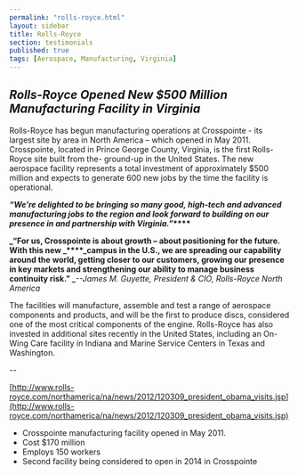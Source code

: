 ```yaml
---
permalink: "rolls-royce.html"
layout: sidebar
title: Rolls-Royce
section: testimonials
published: true
tags: [Aerospace, Manufacturing, Virginia]
---
```

## _Rolls-Royce Opened New $500 Million Manufacturing Facility in Virginia_

Rolls-Royce has begun manufacturing operations at Crosspointe - its largest site by area in North America – which opened in May 2011. Crosspointe, located in Prince George County, Virginia, is the first Rolls-Royce site built from the- ground-up in the United States. The new aerospace facility represents a total investment of approximately $500 million and expects to generate 600 new jobs by the time the facility is operational.

**_“We’re delighted to be bringing so many good, high-tech and advanced manufacturing jobs to the region and look forward to building on our presence in and partnership with Virginia.”_****_&nbsp;_**

**_“For us, Crosspointe is about growth – about positioning for the future. With this new _****_campus in the U.S., we are spreading our capability around the world, getting closer to our customers, growing our presence in key markets and strengthening our ability to manage business continuity risk.”
_**_--James M. Guyette, President &amp; CIO, Rolls-Royce North America_

The facilities will manufacture, assemble and test a range of aerospace components and products, and will be the first to produce discs, considered one of the most critical components of the engine. Rolls-Royce has also invested in additional sites recently in the United States, including an On-Wing Care facility in Indiana and Marine Service Centers in Texas and Washington.

--

[http://www.rolls-royce.com/northamerica/na/news/2012/120309_president_obama_visits.jsp](http://www.rolls-royce.com/northamerica/na/news/2012/120309_president_obama_visits.jsp)

*   Crosspointe manufacturing facility opened in May 2011.
*   Cost $170 million
*   Employs 150 workers
*   Second facility being considered to open in 2014 in Crosspointe 